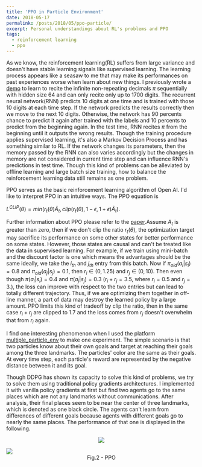 ```yaml
---
title: 'PPO in Particle Environment'
date: 2018-05-17
permalink: /posts/2018/05/ppo-particle/
excerpt: Personal understandings about RL's problems and PPO
tags:
  - reinforcement learning
  - ppo
---
```


As we know, the reinforcement learning(RL) suffers from large variance and doesn't have stable learning signals like supervised learning.
The learning process appears like a seasaw to me that may make its performances on past experiences worse when learn about new things. I previously wrote a [demo](https://github.com/NoListen/DeepWhat/tree/master/pi) to learn
to recite the infinite non-repeating decimals $\pi$ sequentially with hidden size 64 and can only recite only up to 1700 digits. The recurrent neural network(RNN) predicts 10 digits at one time and is trained with those 10 digits at each time step.
If the network predicts the results correctly then we move to the next 10 digits. Otherwise, the network has 90 percents chance to predict it again after trained with the labels and 10 percents to predict from the beginning again. In the test time, RNN recites $\pi$ from the beginning until it outputs the wrong results.
Though the training procedure applies supervised learning, it's also a Markov Decision Process and has something similar to RL.
If the network changes its parameters, then the memory passed by the RNN can also varies accordingly but the changes in memory are not considered in current time step and can influence RNN's predictions in test time.
Though this kind of problems can be alleviated by offline learning and large batch size training, how to balance the reinforcement learning data still remains as one problem.

PPO serves as the basic reinforcement learning algorithm of Open AI. I'd like to interpret PPO in an intuitive ways.
The PPO equation is

$L^{CLIP}(\theta)=min(r_t(\theta)\hat{A}_t, clip(r_t(\theta), 1-\epsilon, 1+\epsilon)\hat{A}_t)$.

Further information about PPO please refer to the [paper](https://arxiv.org/pdf/1707.06347.pdf).Assume $A_t$ is greater than zero, then if we don't clip the ratio $r_t(\theta)$, the optimization target may sacrifice its performance on some other states for better performance on some states. However, those states are causal and can't be treated like the data in supervised learning.
For example, if we train using mini-batch and the discount factor is one which means the advantages should be the same ideally, we take the $i_{th}$ and $j_{th}$ entry from this batch. Now if $\pi_{old}(a_i|s_i) = 0.8$ and $\pi_{old}(a_j|s_j) = 0.1$, then $r_i \in (0, 1.25)$ and $r_j \in (0, 10)$.
Then even though $\pi(a_i|s_i)=0.4$ and $\pi(a_j|s_j)=0.3$ ($r_i + r_j = 3.5$, where $r_i=0.5$ and $r_j=3$.), the loss can improve with respect to the two entries but can lead to totally different trajectory.
Thus, if we are optimizing them together in off-line manner, a part of data may destroy the learned policy by a large amount.
PPO limits this kind of tradeoff by clip the ratio, then in the same case $r_i + r_j$ are clipped to 1.7 and the loss comes from $r_j$ doesn't overwhelm that from $r_i$ again.

I find one interesting phenomenon when I used the platform [multiple_particle_env](https://github.com/openai/multiagent-particle-envs) to make one experiment.
The simple scenario is that two particles know about their own goals and target at reaching their goals among the three landmarks.
The particles' color are the same as their goals.
At every time step, each particle's reward are represented by the negative distance between it and its goal.

Though DDPG has shown its capacity to solve this kind of problems, we try to solve them using traditional policy gradients architectures. I implemented it with vanilla policy gradients at first but find two agents go to the same places which are not any landmarks without communications. After analysis, their final places seem to be near the center of three landmarks, which is denoted as one black circle.
The agents can't learn from differences of different goals because agents with different goals go to nearly the same places. The performance of that one is displayed in the following.
<p align="center">
  <img src="{{ base_path }}/images/pg_img.gif"/>
  <figcaption align="center>Fig.1 - Vanilla Policy Gradients</figcaption>
</p>

The agent can't find better learning signals from the data, so it compromises to try to find the center of three landmarks to avoid more severe punishments.
It appears like a bug in my program. However, when I and my colleague use PPO instead, the particles can reach their goals exactly. The comparison provides one indirect proof that the vanilla policy gradients may meet the tradeoff problems mentioned above.
 The performance of PPO is shown in the following.
<p align="center">
  <img src="{{ base_path }}/images/ppo_img.gif"/>
  <figcaption align="center">Fig.2 - PPO</figcaption>
</p>

